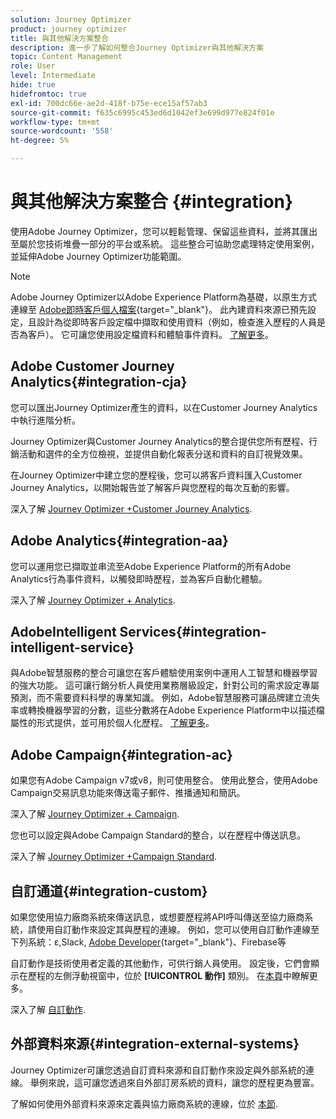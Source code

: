 ```yaml
---
solution: Journey Optimizer
product: journey optimizer
title: 與其他解決方案整合
description: 進一步了解如何整合Journey Optimizer與其他解決方案
topic: Content Management
role: User
level: Intermediate
hide: true
hidefromtoc: true
exl-id: 700dc66e-ae2d-418f-b75e-ece15af57ab3
source-git-commit: f635c6995c453ed6d1042ef3e699d977e824f01e
workflow-type: tm+mt
source-wordcount: '558'
ht-degree: 5%

---
```


# 與其他解決方案整合 {#integration}

使用Adobe Journey Optimizer，您可以輕鬆管理、保留這些資料，並將其匯出至屬於您技術堆疊一部分的平台或系統。 這些整合可協助您處理特定使用案例，並延伸Adobe Journey Optimizer功能範圍。

>[!NOTE]
>
> Adobe Journey Optimizer以Adobe Experience Platform為基礎，以原生方式連線至 [Adobe即時客戶個人檔案](https://experienceleague.adobe.com/docs/experience-platform/profile/home.html?lang=zh-Hant){target=&quot;_blank&quot;}。 此內建資料來源已預先設定，且設計為從即時客戶設定檔中擷取和使用資料（例如，檢查進入歷程的人員是否為客戶）。 它可讓您使用設定檔資料和體驗事件資料。 [了解更多](../datasource/adobe-experience-platform-data-source.md)。

## Adobe Customer Journey Analytics{#integration-cja}

您可以匯出Journey Optimizer產生的資料，以在Customer Journey Analytics中執行進階分析。

Journey Optimizer與Customer Journey Analytics的整合提供您所有歷程、行銷活動和選件的全方位檢視，並提供自動化報表分送和資料的自訂視覺效果。

在Journey Optimizer中建立您的歷程後，您可以將客戶資料匯入Customer Journey Analytics，以開始報告並了解客戶與您歷程的每次互動的影響。

深入了解 [Journey Optimizer +Customer Journey Analytics](../reports/cja-ajo.md).

## Adobe Analytics{#integration-aa}

您可以運用您已擷取並串流至Adobe Experience Platform的所有Adobe Analytics行為事件資料，以觸發即時歷程，並為客戶自動化體驗。

深入了解 [Journey Optimizer + Analytics](../event/about-analytics.md).

## AdobeIntelligent Services{#integration-intelligent-service}

與Adobe智慧服務的整合可讓您在客戶體驗使用案例中運用人工智慧和機器學習的強大功能。 這可讓行銷分析人員使用業務層級設定，針對公司的需求設定專屬預測，而不需要資料科學的專業知識。 例如，Adobe智慧服務可讓品牌建立流失率或轉換機器學習的分數，這些分數將在Adobe Experience Platform中以描述檔屬性的形式提供，並可用於個人化歷程。 [了解更多](../building-journeys/ai-services-overview.md)。


## Adobe Campaign{#integration-ac}

如果您有Adobe Campaign v7或v8，則可使用整合。 使用此整合，使用Adobe Campaign交易訊息功能來傳送電子郵件、推播通知和簡訊。

深入了解 [Journey Optimizer + Campaign](../building-journeys/ajo-ac.md).

您也可以設定與Adobe Campaign Standard的整合，以在歷程中傳送訊息。

深入了解 [Journey Optimizer +Campaign Standard](../building-journeys/ajo-ac.md).

## 自訂通道{#integration-custom}

如果您使用協力廠商系統來傳送訊息，或想要歷程將API呼叫傳送至協力廠商系統，請使用自訂動作來設定其與歷程的連線。 例如，您可以使用自訂動作連線至下列系統：ε,Slack, [Adobe Developer](https://developer.adobe.com){target=&quot;_blank&quot;}、Firebase等

自訂動作是技術使用者定義的其他動作，可供行銷人員使用。 設定後，它們會顯示在歷程的左側浮動視窗中，位於 **[!UICONTROL 動作]** 類別。 在[本頁](../building-journeys/about-journey-activities.md#action-activities)中瞭解更多。

深入了解 [自訂動作](../action/about-custom-action-configuration.md).

## 外部資料來源{#integration-external-systems}

Journey Optimizer可讓您透過自訂資料來源和自訂動作來設定與外部系統的連線。 舉例來說，這可讓您透過來自外部訂房系統的資料，讓您的歷程更為豐富。

了解如何使用外部資料來源來定義與協力廠商系統的連線，位於 [本節](../datasource/external-data-sources.md).

